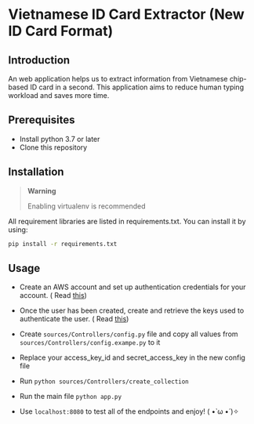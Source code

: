 # **Vietnamese ID Card Extractor (New ID Card Format)**

## **Introduction**

An web application helps us to extract information from Vietnamese chip-based ID card in a second. This application aims
to reduce human typing workload and saves more time.

## Prerequisites

- Install python 3.7 or later
- Clone this repository

## **Installation**

> **Warning**
>
> Enabling virtualenv is recommended

All requirement libraries are listed in requirements.txt. You can install it by using:

``` bash
pip install -r requirements.txt
```

## **Usage**

- Create an AWS account and set up authentication credentials for your account. (
  Read <a href="https://docs.aws.amazon.com/IAM/latest/UserGuide/id_users_create.html#id_users_create_console">this</a>)
- Once the user has been created, create and retrieve the keys used to authenticate the user. (
  Read <a href = "https://docs.aws.amazon.com/IAM/latest/UserGuide/id_credentials_access-keys.html#Using_CreateAccessKey">
  this</a>)
- Create ```sources/Controllers/config.py``` file and copy all values from ```sources/Controllers/config.exampe.py``` to
  it
- Replace your access_key_id and secret_access_key in the new config file
- Run ```python sources/Controllers/create_collection```

- Run the main file ``` python app.py ```

- Use ```localhost:8080``` to test all of the endpoints and enjoy! ( •̀ ω •́ )✧
